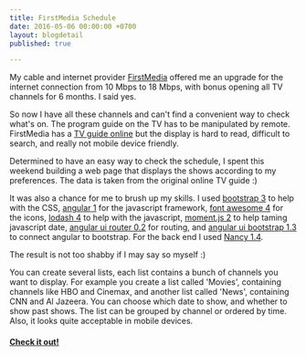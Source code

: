 ```yaml
---
title: FirstMedia Schedule
date: 2016-05-06 00:00:00 +0700
layout: blogdetail
published: true

---
```


My cable and internet provider [FirstMedia](http://www.firstmedia.com/) offered me an upgrade for the internet connection from 10 Mbps to 18 Mbps, with bonus opening all TV channels for 6 months. I said yes.

So now I have all these channels and can't find a convenient way to check what's on. The program guide on the TV has to be manipulated by remote. FirstMedia has a [TV guide online](http://firstmedia.com/tv-guides) but the display is hard to read, difficult to search, and really not mobile device friendly.

Determined to have an easy way to check the schedule, I spent this weekend building a web page that displays the shows according to my preferences. The data is taken from the original online TV guide :)

It was also a chance for me to brush up my skills. I used [bootstrap 3](http://getbootstrap.com/) to help with the CSS, [angular 1](https://angularjs.org/) for the javascript framework, [font awesome 4](https://fortawesome.github.io/Font-Awesome/) for the icons, [lodash 4](https://lodash.com/) to help with the javascript, [moment.js 2](http://momentjs.com/) to help taming javascript date, [angular ui router 0.2](https://github.com/angular-ui/ui-router) for routing, and [angular ui bootstrap 1.3](https://angular-ui.github.io/bootstrap/) to connect angular to bootstrap. For the back end I used [Nancy 1.4](http://nancyfx.org/).

The result is not too shabby if I may say so myself :)

You can create several lists, each list contains a bunch of channels you want to display. For example you create a list called 'Movies', containing channels like HBO and Cinemax, and another list called 'News', containing CNN and Al Jazeera. You can choose which date to show, and whether to show past shows. The list can be grouped by channel or ordered by time. Also, it looks quite acceptable in mobile devices.

#### [Check it out!](http://www.endycahyono.com/apps/firstmedia)
